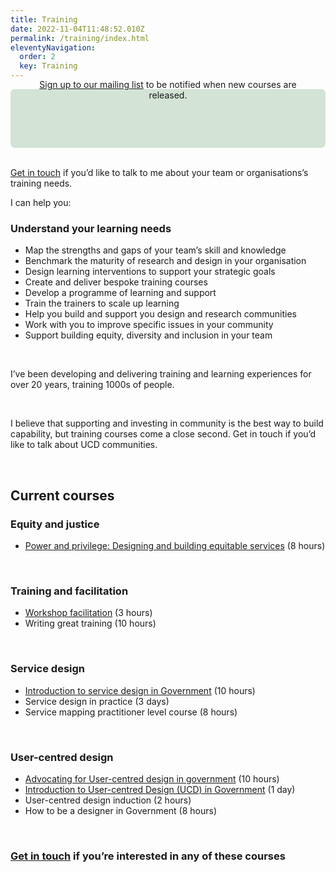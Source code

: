 ```yaml
---
title: Training
date: 2022-11-04T11:48:52.010Z
permalink: /training/index.html
eleventyNavigation:
  order: 2
  key: Training
---
```

<div style="padding: 20px; background-color: #d3e3d5; border-radius: 7px">
<header style="margin-top: -50px;">  

[Sign up to our mailing list](https://buttondown.com/ucdtraining) to be notified when new courses are released. 

<p></div>
<br />

[Get in touch](/contact/index.html) if you’d like to talk to me about your team or organisations’s training needs. 

I can help you:

<h3>Understand your learning needs</h3>

* Map the strengths and gaps of your team’s skill and knowledge
* Benchmark the maturity of research and design in your organisation
* Design learning interventions to support your strategic goals
  <br>
* Create and deliver bespoke training courses
* Develop a programme of learning and support
* Train the trainers to scale up learning
  <br>
* Help you build and support you design and research communities
* Work with you to improve specific issues in your community
* Support building equity, diversity and inclusion in your team

 <br>

I’ve been developing and delivering training and learning experiences for over 20 years, training 1000s of people.

 <br>
  

I believe that supporting and investing in community is the best way to build capability, but training courses come a close second. Get in touch if you’d like to talk about UCD communities.

<br>

## Current courses

### Equity and justice

* [Power and privilege: Designing and building equitable services](https://docs.google.com/document/d/1kAlQ9hp3AwUjRV_ov6E2T2Ix28IAzdEH_ENbwW13pUk/edit#heading=h.ssskjtmeglh0) (8 hours)

<br>

### Training and facilitation

* [Workshop facilitation](https://www.tickettailor.com/events/claragreo/1809081) (3 hours) 
* Writing great training (10 hours)
    

<br>

### Service design

* [Introduction to service design in Government](https://claragreo.com/posts/Introduction-to-service-design-in-Government:-training-course/) (10 hours)
* Service design in practice (3 days)
* Service mapping practitioner level course (8 hours)

<br>

### User-centred design

* [Advocating for User-centred design in government](https://www.tickettailor.com/events/ignaciaandclara/1656762) (10 hours)
* [Introduction to User-centred Design (UCD) in Government](https://www.tickettailor.com/events/claragreo/1683896) (1 day)
* User-centred design induction (2 hours)
* How to be a designer in Government (8 hours)

 <br>

### [Get in touch](/contact/index.html) if you’re interested in any of these courses